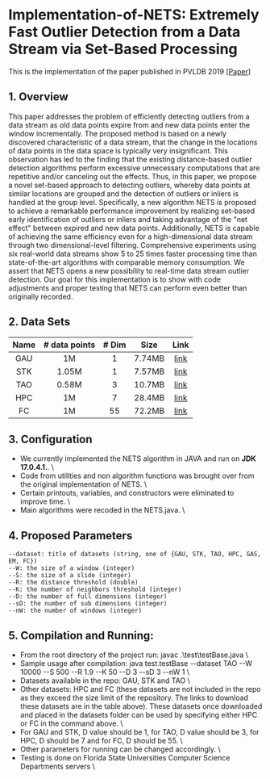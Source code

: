 # Implementation-of-NETS: Extremely Fast Outlier Detection from a Data Stream via Set-Based Processing

This is the implementation of the paper published in PVLDB 2019 [[Paper](http://www.vldb.org/pvldb/vol12/p1303-yoon.pdf)]

## 1. Overview
This paper addresses the problem of efficiently detecting outliers from a data stream as old data points expire from and new data points enter the window incrementally. The proposed method is based on a newly discovered characteristic of a data stream, that the change in the locations of data points in the data space is typically very insignificant. This observation has led to the finding that the existing distance-based outlier detection algorithms perform excessive unnecessary computations that are repetitive and/or canceling out the effects. Thus, in this paper, we propose a novel set-based approach to detecting outliers, whereby data points at similar locations are grouped and the detection of outliers or inliers is handled at the group level. Specifically, a new algorithm NETS is proposed to achieve a remarkable performance improvement by realizing set-based early identification of outliers or inliers and taking advantage of the "net effect" between expired and new data points. Additionally, NETS is capable of achieving the same efficiency even for a high-dimensional data stream through two dimensional-level filtering.  Comprehensive experiments using six real-world data streams show 5 to 25 times faster processing time than state-of-the-art algorithms with comparable memory consumption. We assert that NETS opens a new possibility to real-time data stream outlier detection. Our goal for this implementation is to show with code adjustments and proper testing that NETS can perform even better than originally recorded.

## 2. Data Sets
| Name    | # data points  | # Dim    | Size    | Link           |
| :-----: | :------------: | :------: |:-------:|:--------------:|
| GAU     | 1M             | 1        |  7.74MB  |[link](https://infolab.usc.edu/Luan/Outlier/Datasets/gaussian.txt) |
| STK     | 1.05M          | 1        |  7.57MB |[link](https://infolab.usc.edu/Luan/Outlier/Datasets/stock.txt) |
| TAO     | 0.58M          | 3        |  10.7MB |[link](https://infolab.usc.edu/Luan/Outlier/Datasets/tao.txt) |
| HPC     | 1M             | 7        |  28.4MB  |[link](https://fsu-my.sharepoint.com/:x:/g/personal/jr21bg_fsu_edu/EXUKK2qj3GZGjJu2gPw_AGABTn1W7lXcNLc-RBDyDJ5ruQ?e=MDVgBx) |
| FC      | 1M             | 55       |  72.2MB  |[link](https://fsu-my.sharepoint.com/:x:/g/personal/jr21bg_fsu_edu/Ef_89zQEDvxPr0OWN6EAawQBpFM-a1PZOJA2fI9yBURQ2Q?email=sjacobchacko%40fsu.edu&e=X1uuKO) |

## 3. Configuration
- We currently implemented the NETS algorithm in JAVA and run on **JDK 17.0.4.1.**. \
- Code from utilities and non algorithm functions was brought over from the original implementation of NETS. \
- Certain printouts, variables, and constructors were eliminated to improve time. \
- Main algorithms were recoded in the NETS.java. \

## 4. Proposed Parameters
```
--dataset: title of datasets (string, one of {GAU, STK, TAO, HPC, GAS, EM, FC})
--W: the size of a window (integer)
--S: the size of a slide (integer)
--R: the distance threshold (double)
--K: the number of neighbors threshold (integer)
--D: the number of full dimensions (integer)
--sD: the number of sub dimensions (integer)
--nW: the number of windows (integer)
```
## 5. Compilation and Running:
- From the root directory of the project run: javac .\test\testBase.java \
- Sample usage after compilation: java test.testBase --dataset TAO --W 10000 --S 500 --R 1.9 --K 50 --D 3 --sD 3 --nW 1 \
- Datasets available in the repo: GAU, STK and TAO \
- Other datasets: HPC and FC (these datasets are not included in the repo as they exceed the size limit of the repository. The links to download these datasets are in the table above). These datasets once downloaded and placed in the datasets folder can be used by specifying either HPC or FC in the command above. \
- For GAU and STK, D value should be 1, for TAO, D value should be 3, for HPC, D should be 7 and for FC, D should be 55. \
- Other parameters for running can be changed accordingly. \
- Testing is done on Florida State Universities Computer Science Departments servers \
